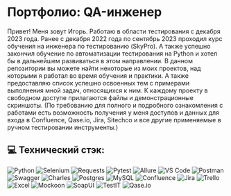 # Портфолио: QA-инженер

Привет! Меня зовут Игорь. Работаю в области тестирования с декабря 2023 года. Ранее с декабря 2022 года по сентябрь 2023 проходил курс обучения на инженера по тестированию (SkyPro). А также успешно закончил обучение по автоматизации тестирования на Python и хотел бы в дальнейшем развиваться в этом направлении.
В данном репозитории вы можете найти некоторые из моих проектов, над которыми я работал во время обучения и практики.
А также предоставляю список успешно освоенных тем с примерами выполнения мной задач, относящихся к ним.
К каждому проекту в свободном доступе прилагаются файлы и демонстрационные скриншоты.
(По требованию для полного и подробного ознакомления с работами есть возможность получения у меня доступов и данных для входа в
Confluence, Qase.io, Jira, Sitechco и все другие применяемые в ручном тестировании инструменты.)

## 💻 Технический стэк:

![Python](https://img.shields.io/badge/Python-Programming-blue?style=plastic&logo=python&logoColor=white) ![Selenium](https://img.shields.io/badge/Selenium-Library-blue?style=plastic&logo=selenium&logoColor=white) ![Requests](https://img.shields.io/badge/Requests-Library-blue?style=plastic&logo=python&logoColor=white) ![Pytest](https://img.shields.io/badge/Pytest-Library-blue?style=plastic&logo=python&logoColor=white) ![Allure](https://img.shields.io/badge/Allure-Reports-blue?style=plastic&logo=allure&logoColor=white) ![VS Code](https://img.shields.io/badge/VS%20Code-Editor-007ACC?style=plastic&logo=visual-studio-code&logoColor=white) ![Postman](https://img.shields.io/badge/Postman-FF6C37?style=plastic&logo=postman&logoColor=white) ![Swagger](https://img.shields.io/badge/-Swagger-%23Clojure?style=plastic&logo=swagger&logoColor=white) ![Charles](https://img.shields.io/badge/Charles-Proxy-5C5C5C?style=plastic&logo=wireshark&logoColor=pink) ![Postgres](https://img.shields.io/badge/postgres-%23316192.svg?style=plastic&logo=postgresql&logoColor=white) ![MySQL](https://img.shields.io/badge/mysql-%2300f.svg?style=plastic&logo=mysql&logoColor=white) ![Confluence](https://img.shields.io/badge/confluence-%23172BF4.svg?style=plastic&logo=confluence&logoColor=white) ![Jira](https://img.shields.io/badge/jira-%230A0FFF.svg?style=plastic&logo=jira&logoColor=white) ![Trello](https://img.shields.io/badge/Trello-%23026AA7.svg?style=plastic&logo=Trello&logoColor=white) ![Excel](https://img.shields.io/badge/Excel-Data-217346?style=plastic&logo=microsoft-excel&logoColor=white) ![Mockoon](https://img.shields.io/badge/Mockoon-Mocking-3A3A3A?style=plastic&logo=mockoon&logoColor=white) ![SoapUI](https://img.shields.io/badge/SoapUI-API%20Testing-6CB33F?style=plastic&logo=soapui&logoColor=white) ![TestIT](https://img.shields.io/badge/TestIT-Test%20Management-800080?style=plastic&logoColor=white) ![Qase.io](https://img.shields.io/badge/Qase.io-Test%20Management-800080?style=plastic&logo=qase&logoColor=blue)
